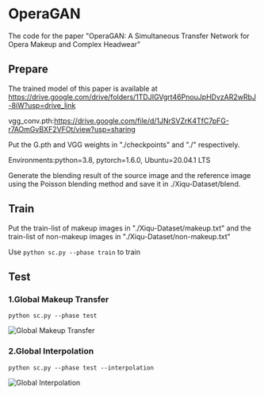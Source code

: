 # OperaGAN
The code for the paper "OperaGAN: A Simultaneous Transfer Network for Opera Makeup and Complex Headwear"
## Prepare
The trained model of this paper is available at https://drive.google.com/drive/folders/1TDJIGVgrt46PnouJpHDvzAR2wRbJ-8iW?usp=drive_link

vgg_conv.pth:https://drive.google.com/file/d/1JNrSVZrK4TfC7pFG-r7AOmGvBXF2VFOt/view?usp=sharing

Put the G.pth and VGG weights in "./checkpoints" and "./" respectively.

Environments:python=3.8, pytorch=1.6.0, Ubuntu=20.04.1 LTS

Generate the blending result of the source image and the reference image using the Poisson blending method and save it in ./Xiqu-Dataset/blend. 
## Train
Put the train-list of makeup images in "./Xiqu-Dataset/makeup.txt" and the train-list of non-makeup images in "./Xiqu-Dataset/non-makeup.txt"

Use `python sc.py --phase train` to train
## Test
### 1.Global Makeup Transfer
`python sc.py --phase test`

![Global Makeup Transfer](https://github.com/)
### 2.Global Interpolation
`python sc.py --phase test --interpolation`

![Global Interpolation](https://github.com/)

